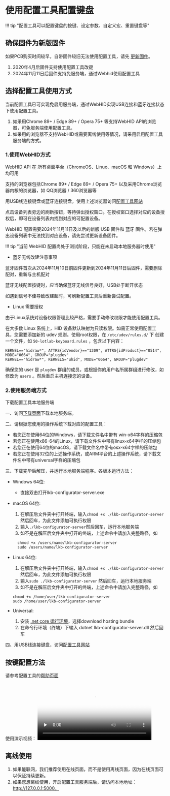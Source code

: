 使用配置工具配置键盘
==========

!!! tip "配置工具可以配置键盘的按键、设定参数、自定义宏、重置键盘等"

确保固件为新版固件
-----------

如果PCB购买时间较早，自带固件较旧无法使用配置工具，请先 [更新固件](upgrade.md)。

1. 2020年4月后固件支持使用配置工具改键
2. 2024年11月11日后固件支持免服务端，通过Webhid使用配置工具

选择配置工具使用方式
-------
当前配置工具已可实现免启用服务端，通过WebHID实现USB连接和蓝牙连接状态下使用配置工具。

1. 如采用Chrome 89+ / Edge 89+ / Opera 75+ 等支持WebHID API的浏览器，可免服务端使用配置工具。
2. 如采用的浏览器不支持WebHID或需要离线使用等情况，请采用启用配置工具服务端的方式。

### 1.使用WebHID方式

WebHID API 在 所有桌面平台（ChromeOS、Linux、macOS 和 Windows）上均可用

支持的浏览器包括Chrome 89+ / Edge 89+ / Opera 75+ 以及采用Chrome浏览器内核的浏览器，如 QQ浏览器 / 360浏览器等

用USB线连接键盘或蓝牙连接键盘，使用上述浏览器访问[配置工具网站](https://keyboard.lotlab.org/)

点击设备列表旁边的刷新按钮，等待弹出授权窗口。在授权窗口选择对应的设备授权后，即可在设备列表内找到对应的可配置设备。

WebHID 配置需要2024年11月11日及以后的新版 USB 固件和 蓝牙 固件。若在弹出设备列表中无法找到对应设备，请先尝试更新设备固件。

!!! tip "当前 WebHID 配置尚处于测试阶段，只能在未启动本地服务器时使用"

- 蓝牙无线改建注意事项

蓝牙固件首次从2024年11月10日前固件更新到2024年11月11日后固件，需要删除配对，重新与主机配对

蓝牙无线配置按键时，应当确保蓝牙无线信号良好，USB处于断开状态

如遇到信号不佳导致改建超时，可刷新配置工具后重新尝试配置。

- Linux 需要授权

由于Linux系统对设备权限管理比较严格，需要手动修改权限才能使用配置工具。

在大多数 Linux 系统上，HID 设备默认映射为只读权限。如需正常使用配置工具，您需要添加新的 udev 规则。使用root权限，在 ```/etc/udev/rules.d/``` 下 创建一个文件，如 ```50-lotlab-keyboard.rules``` ，包含以下内容：

```
KERNEL=="hidraw*", ATTRS{idVendor}=="1209", ATTRS{idProduct}=="0514", MODE="0664", GROUP="plugdev"
KERNEL=="hidraw*", KERNELS="uhid", MODE="0664", GROUP="plugdev"
```
确保您的 user 是 ```plugdev``` 群组的成员，或根据你的用户名所属群组进行修改，如修改为 ```users``` 。然后重启主机连接您的设备。


### 2.使用服务端方式

下载配置工具本地服务端

一、访问[下载页面](down/download.md)下载本地服务端。 

二、请根据您使用的操作系统下载对应的配置工具：

- 若您正在使用64位的Windows，请下载文件名中带有 win-x64字样的压缩包
- 若您正在使用x86-64的Linux，请下载文件名中带有linux-x64字样的压缩包
- 若您正在使用64位的macOS，请下载文件名中带有osx-x64字样的压缩包
- 若您正在使用32位的上述操作系统，或ARM平台的上述操作系统，请下载文件名中带有universal字样的压缩包

三、下载完毕后解压，并运行本地服务端程序。各版本运行方法：

- Windows 64位: 
    - 直接双击打开lkb-configurator-server.exe

- macOS 64位: 

    1. 在解压后文件夹中打开终端，输入```chmod +x ./lkb-configurator-server``` 然后回车，为此文件添加可执行权限
    2. 输入```./lkb-configurator-server```然后回车，运行本地服务端
    3.  如不是在解压后文件夹中打开的终端，上述命令中请加入完整路径，如
    ```
      chmod +x /users/name/lkb-configurator-server
      sudo /users/name/lkb-configurator-server
    ```

- Linux 64位: 
    1. 在解压后文件夹中打开终端，输入```chmod +x ./lkb-configurator-server``` 然后回车，为此文件添加可执行权限
    2. 输入```sudo ./lkb-configurator-server``` 然后回车，运行本地服务端
    3. 如不是在解压后文件夹中打开的终端，上述命令中请加入完整路径，如
    ```
    chmod +x /home/user/lkb-configurator-server
    sudo /home/user/lkb-configurator-server
    ```

- Universal: 
    
    1. 安装 [.net core 运行环境](https://dotnet.microsoft.com/download/dotnet-core/current/runtime)，选择download hosting bundle
    2. 在命令行环境（终端）下输入 dotnet lkb-configurator-server.dll 然后回车

四、用USB线连接键盘，访问[配置工具网站](https://keyboard.lotlab.org/)

按键配置方法
----------

请参考配置工具的[帮助页面](https://keyboard.lotlab.org/help)

使用演示视频：
<video id="video" width="360px" height="auto" controls="controls" preload="none" poster="https://wiki.glab.online/img/videoicon.png">
<source id="mp4" src="https://down.glab.online:5550/lkb-configurator.mp4" type="video/mp4">
  您的浏览器不支持播放此视频
</video>

离线使用
-------

1. 如果能联网，我们推荐使用在线页面，而不是使用离线页面，因为在线页面可以保证持续更新。
2. 如果您想离线使用，开启配置工具服务端后，请访问本地地址：http://127.0.0.1:5000。